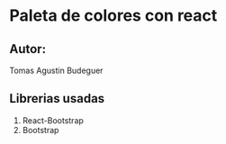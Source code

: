 # Paleta de colores con react

## Autor:
Tomas Agustin Budeguer

## Librerias usadas

1. React-Bootstrap
1. Bootstrap
